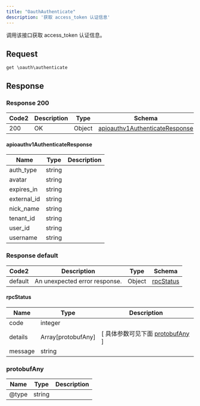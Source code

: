 ```yaml
---
title: "OauthAuthenticate"
description: '获取 access_token 认证信息'
---
```

调用该接口获取 access_token 认证信息。

## Request

```
get \oauth\authenticate
```

## Response

### Response  200 
| Code2 | Description | Type | Schema |
| ---- | ----------- | ------ | ------ |
| 200 | OK | Object | [apioauthv1AuthenticateResponse](#apioauthv1AuthenticateResponse) |

#### apioauthv1AuthenticateResponse

| Name | Type | Description | 
| ---- | ---- | ----------- |     
| auth_type | string |  |      
| avatar | string |  |      
| expires_in | string |  |      
| external_id | string |  |      
| nick_name | string |  |      
| tenant_id | string |  |      
| user_id | string |  |      
| username | string |  |   



### Response  default 
| Code2 | Description | Type | Schema |
| ---- | ----------- | ------ | ------ |
| default | An unexpected error response. | Object | [rpcStatus](#rpcStatus) |

#### rpcStatus

| Name | Type | Description | 
| ---- | ---- | ----------- |     
| code | integer |  |          
| details | Array[protobufAny] |  [ 具体参数可见下面 [protobufAny](#protobufAny) ] |       
| message | string |  |   

### protobufAny
| Name | Type | Description | 
| ---- | ---- | ----------- |     
| @type | string |  |   



